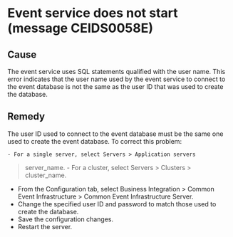 # Event service does not start (message CEIDS0058E)

## Cause

The event service uses SQL statements
qualified with the user name. This error indicates that the user name
used by the event service to connect to the event database is not
the same as the user ID that was used to create the database.

## Remedy

The user ID used to connect to the
event database must be the same one used to create the event database.
To correct this problem:

    - For a single server, select Servers > Application servers
> server\_name.
    - For a cluster, select Servers > Clusters > cluster\_name.
- From the Configuration tab, select Business
Integration > Common Event Infrastructure > Common Event Infrastructure
Server.
- Change the specified user ID and password to match those used
to create the database.
- Save the configuration changes.
- Restart the server.